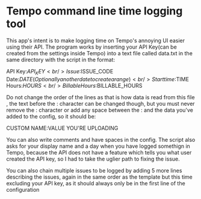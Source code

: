 # Tempo command line time logging tool

This app's intent is to make logging time on Tempo's annoying UI easier using their API. 
The program works by inserting your API Key(can be created from the settings inside Tempo) into a 
text file called data.txt in the same directory with the script in the format:

API Key:$API_KEY <br />
Issue:$ISSUE_CODE <br />
Date:$DATE (Optionally another date to create a range) <br />
Start time:$TIME <br />
Hours:$HOURS <br />
Billable Hours:$BILLABLE_HOURS <br />

Do not change the order of the lines as that is how data is read from this file
, the text before the : character can be changed though, but you must never remove the : character or add any space 
between the : and the data you've added to the config, so it should be:

CUSTOM NAME:VALUE YOU'RE UPLOADING

You can also write comments and have spaces in the config.
The script also asks for your display name and a day when you have logged somethign in Tempo, because the 
API does not have a feature which tells you what user created the API key, so I had to take the uglier path to fixing the issue.

You can also chain multiple issues to be logged by adding 5 more lines describing the issues, again in the same order
as the template but this time excluding your API key, as it should always only be in the first line of the configuration